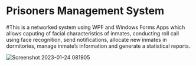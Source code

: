 # Prisoners Management System
#This is a networked system using WPF and Windows Forms Apps which allows caputing of facial characteristics of inmates, conducting roll call using face recognition, send notifications, allocate new inmates in dormitories, manage inmate’s information and generate a statistical reports. 

![Screenshot 2023-01-24 081905](https://user-images.githubusercontent.com/91477535/236078926-815fbfde-4577-4b1e-9115-7e1f9f36cfd9.png)
